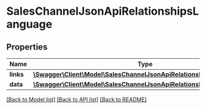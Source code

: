 # SalesChannelJsonApiRelationshipsLanguage

## Properties
Name | Type | Description | Notes
------------ | ------------- | ------------- | -------------
**links** | [**\Swagger\Client\Model\SalesChannelJsonApiRelationshipsLanguageLinks**](SalesChannelJsonApiRelationshipsLanguageLinks.md) |  | [optional] 
**data** | [**\Swagger\Client\Model\SalesChannelJsonApiRelationshipsLanguageData**](SalesChannelJsonApiRelationshipsLanguageData.md) |  | [optional] 

[[Back to Model list]](../../README.md#documentation-for-models) [[Back to API list]](../../README.md#documentation-for-api-endpoints) [[Back to README]](../../README.md)

